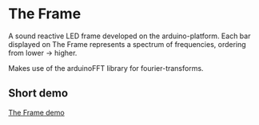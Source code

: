 # The Frame

A sound reactive LED frame developed on the arduino-platform. Each bar displayed on The Frame represents a spectrum of frequencies, ordering from lower -> higher.

Makes use of the arduinoFFT library for fourier-transforms.


## Short demo

[The Frame demo](https://www.youtube.com/watch?v=wMOAuull3TI)



